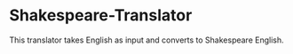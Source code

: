 # Shakespeare-Translator
 This translator takes English as input and converts to Shakespeare English.
